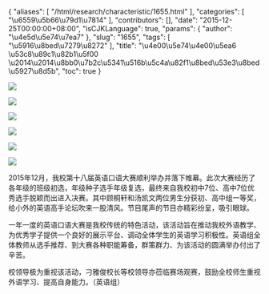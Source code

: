 {
    "aliases": [
        "/html/research/characteristic/1655.html"
    ],
    "categories": [
        "\u6559\u5b66\u79d1\u7814"
    ],
    "contributors": [],
    "date": "2015-12-25T00:00:00+08:00",
    "isCJKLanguage": true,
    "params": {
        "author": "\u4e5d\u5e74\u7ea7"
    },
    "slug": "1655",
    "tags": [
        "\u5916\u8bed\u7279\u8272"
    ],
    "title": "\u4e00\u5e74\u4e00\u5ea6   \u53c8\u89c1\u82b1\u5f00  \u2014\u2014\u8bb0\u7b2c\u5341\u516b\u5c4a\u82f1\u8bed\u53e3\u8bed\u5927\u8d5b",
    "toc": true
}

![](https://cdn.tfls.online/mirror/full/6a0be70266549ea3a6dec35368f13ce175c08bbd.jpg)




![](https://cdn.tfls.online/mirror/full/e5f9e9244b97437e755226550db4e834485a4d00.jpg)




![](https://cdn.tfls.online/mirror/full/952d62846417fb0c71eb8ed3375969e6abb983db.jpg)




![](http://www.tfls.cn/images/151225/7-151225101PLZ.jpg)




![](http://www.tfls.cn/images/151225/7-151225101P6408.jpg)




![](http://www.tfls.cn/images/151225/7-151225102201Z2.jpg)




  





2015年12月，我校第十八届英语口语大赛顺利举办并落下帷幕。此次大赛经历了各年级的班级初选，年级种子选手年级复选，最终来自我校初中7位、高中7位优秀选手脱颖而出进入决赛。其中顾桐轩和汤凯文两位男生分获初、高中组一等奖，给小外的英语高手论坛吹来一股清风。节目尾声的节目亦精彩纷呈，吸引眼球。




一年一度的英语口语大赛是我校传统的特色活动，该活动旨在推动我校外语教学、为优秀学子提供一个良好的展示平台、调动全体学生的英语学习积极性。英语组全体教师从选手推荐、到大赛各种职能筹备，群策群力、为该活动的圆满举办付出了辛苦。




校领导极为重视该活动，刁雅俊校长等校领导亦莅临赛场观赛，鼓励全校师生重视外语学习、提高自身能力。（英语组）




 




  



